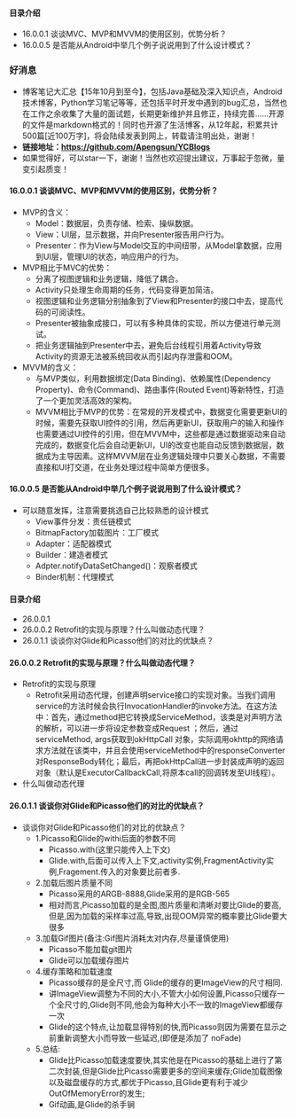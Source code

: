#### 目录介绍
- 16.0.0.1 谈谈MVC、MVP和MVVM的使用区别，优势分析？
- 16.0.0.5 是否能从Android中举几个例子说说用到了什么设计模式？


### 好消息
- 博客笔记大汇总【15年10月到至今】，包括Java基础及深入知识点，Android技术博客，Python学习笔记等等，还包括平时开发中遇到的bug汇总，当然也在工作之余收集了大量的面试题，长期更新维护并且修正，持续完善……开源的文件是markdown格式的！同时也开源了生活博客，从12年起，积累共计500篇[近100万字]，将会陆续发表到网上，转载请注明出处，谢谢！
- **链接地址：https://github.com/Apengsun/YCBlogs**
- 如果觉得好，可以star一下，谢谢！当然也欢迎提出建议，万事起于忽微，量变引起质变！


#### 16.0.0.1 谈谈MVC、MVP和MVVM的使用区别，优势分析？
- MVP的含义：
    - Model：数据层，负责存储、检索、操纵数据。
    - View：UI层，显示数据，并向Presenter报告用户行为。
    - Presenter：作为View与Model交互的中间纽带，从Model拿数据，应用到UI层，管理UI的状态，响应用户的行为。
- MVP相比于MVC的优势：
    - 分离了视图逻辑和业务逻辑，降低了耦合。
    - Activity只处理生命周期的任务，代码变得更加简洁。
    - 视图逻辑和业务逻辑分别抽象到了View和Presenter的接口中去，提高代码的可阅读性。
    - Presenter被抽象成接口，可以有多种具体的实现，所以方便进行单元测试。
    - 把业务逻辑抽到Presenter中去，避免后台线程引用着Activity导致Activity的资源无法被系统回收从而引起内存泄露和OOM。
- MVVM的含义：
    - 与MVP类似，利用数据绑定(Data Binding)、依赖属性(Dependency Property)、命令(Command)、路由事件(Routed Event)等新特性，打造了一个更加灵活高效的架构。
    - MVVM相比于MVP的优势：在常规的开发模式中，数据变化需要更新UI的时候，需要先获取UI控件的引用，然后再更新UI，获取用户的输入和操作也需要通过UI控件的引用，但在MVVM中，这些都是通过数据驱动来自动完成的，数据变化后会自动更新UI，UI的改变也能自动反馈到数据层，数据成为主导因素。这样MVVM层在业务逻辑处理中只要关心数据，不需要直接和UI打交道，在业务处理过程中简单方便很多。





#### 16.0.0.5 是否能从Android中举几个例子说说用到了什么设计模式？
- 可以随意发挥，注意需要挑选自己比较熟悉的设计模式
    - View事件分发：责任链模式
    - BitmapFactory加载图片：工厂模式
    - Adapter：适配器模式
    - Builder：建造者模式
    - Adpter.notifyDataSetChanged()：观察者模式
    - Binder机制：代理模式







#### 目录介绍
- 26.0.0.1 
- 26.0.0.2 Retrofit的实现与原理？什么叫做动态代理？
- 26.0.1.1 谈谈你对Glide和Picasso他们的对比的优缺点？


#### 26.0.0.2 Retrofit的实现与原理？什么叫做动态代理？
- Retrofit的实现与原理
    - Retrofit采用动态代理，创建声明service接口的实现对象。当我们调用service的方法时候会执行InvocationHandler的invoke方法。在这方法中：首先，通过method把它转换成ServiceMethod，该类是对声明方法的解析，可以进一步将设定参数变成Request ；然后，通过serviceMethod, args获取到okHttpCall 对象，实际调用okhttp的网络请求方法就在该类中，并且会使用serviceMethod中的responseConverter对ResponseBody转化；最后，再把okHttpCall进一步封装成声明的返回对象（默认是ExecutorCallbackCall,将原本call的回调转发至UI线程）。
- 什么叫做动态代理



#### 26.0.1.1 谈谈你对Glide和Picasso他们的对比的优缺点？
- 谈谈你对Glide和Picasso他们的对比的优缺点？
    - 1.Picasso和Glide的withi后面的参数不同
        - Picasso.with(这里只能传入上下文)
        - Glide.with,后面可以传入上下文,activity实例,FragmentActivity实例,Fragement.传入的对象要比前者多.
    - 2.加载后图片质量不同
        - Picasso采用的ARGB-8888,Glide采用的是RGB-565
        - 相对而言,Picasso加载的是全图,图片质量和清晰对要比Glide的要高,但是,因为加载的采样率过高,导致,出现OOM异常的概率要比Glide要大很多
    - 3.加载Gif图片(备注:Gif图片消耗太对内存,尽量谨慎使用)
        - Picasso不能加载git图片
        - Glide可以加载缓存图片
    - 4.缓存策略和加载速度
        - Picasso缓存的是全尺寸,而 Glide的缓存的更ImageView的尺寸相同.
        - 讲ImageView调整为不同的大小,不管大小如何设置,Picasso只缓存一个全尺寸的,Glide则不同,他会为每种大小不一致的ImageView都缓存一次
        - Glide的这个特点,让加载显得特别的快,而Picasso则因为需要在显示之前重新调整大小而导致一些延迟,(即便是添加了 noFade)
    - 5.总结:
        - Glide比Picasso加载速度要快,其实他是在Picasso的基础上进行了第二次封装,但是Glide比Picasso需要更多的空间来缓存;Glide加载图像以及磁盘缓存的方式,都优于Picasso,且Glide更有利于减少OutOfMemoryError的发生;
        - Gif动画,是Glide的杀手锏



















